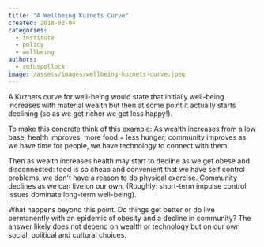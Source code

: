 ```yaml
---
title: "A Wellbeing Kuznets Curve"
created: 2018-02-04
categories: 
  - institute
  - policy
  - wellbeing
authors: 
  - rufuspollock
image: /assets/images/wellbeing-kuznets-curve.jpeg
---
```


A Kuznets curve for well-being would state that initially well-being increases with material wealth but then at some point it actually starts declining (so as we get richer we get less happy!).

To make this concrete think of this example: As wealth increases from a low base, health improves, more food = less hunger; community improves as we have time for people, we have technology to connect with them.

Then as wealth increases health may start to decline as we get obese and disconnected: food is so cheap and convenient that we have self control problems, we don't have a reason to do physical exercise. Community declines as we can live on our own. (Roughly: short-term impulse control issues dominate long-term well-being).

What happens beyond this point. Do things get better or do live permanently with an epidemic of obesity and a decline in community? The answer likely does not depend on wealth or technology but on our own social, political and cultural choices.
